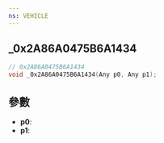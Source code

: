 ```yaml
---
ns: VEHICLE
---
```

## _0x2A86A0475B6A1434

```c
// 0x2A86A0475B6A1434
void _0x2A86A0475B6A1434(Any p0, Any p1);
```


## 參數
* **p0**: 
* **p1**: 


